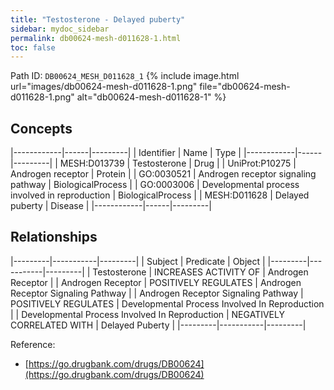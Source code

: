 ```yaml
---
title: "Testosterone - Delayed puberty"
sidebar: mydoc_sidebar
permalink: db00624-mesh-d011628-1.html
toc: false 
---
```



Path ID: `DB00624_MESH_D011628_1`
{% include image.html url="images/db00624-mesh-d011628-1.png" file="db00624-mesh-d011628-1.png" alt="db00624-mesh-d011628-1" %}

## Concepts

|------------|------|---------|
| Identifier | Name | Type    |
|------------|------|---------|
| MESH:D013739 | Testosterone | Drug |
| UniProt:P10275 | Androgen receptor | Protein |
| GO:0030521 | Androgen receptor signaling pathway | BiologicalProcess |
| GO:0003006 | Developmental process involved in reproduction | BiologicalProcess |
| MESH:D011628 | Delayed puberty | Disease |
|------------|------|---------|

## Relationships

|---------|-----------|---------|
| Subject | Predicate | Object  |
|---------|-----------|---------|
| Testosterone | INCREASES ACTIVITY OF | Androgen Receptor |
| Androgen Receptor | POSITIVELY REGULATES | Androgen Receptor Signaling Pathway |
| Androgen Receptor Signaling Pathway | POSITIVELY REGULATES | Developmental Process Involved In Reproduction |
| Developmental Process Involved In Reproduction | NEGATIVELY CORRELATED WITH | Delayed Puberty |
|---------|-----------|---------|

Reference: 
  - [https://go.drugbank.com/drugs/DB00624](https://go.drugbank.com/drugs/DB00624)
